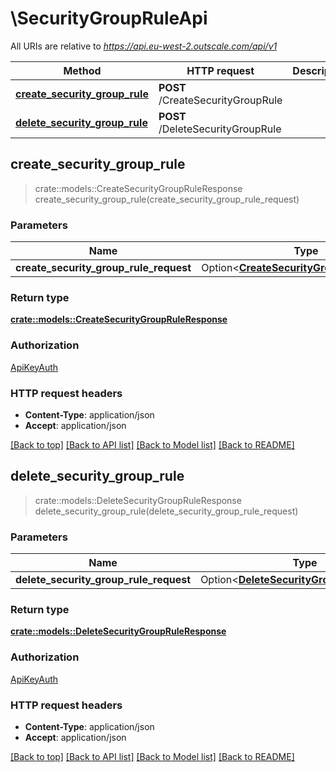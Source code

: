 # \SecurityGroupRuleApi

All URIs are relative to *https://api.eu-west-2.outscale.com/api/v1*

Method | HTTP request | Description
------------- | ------------- | -------------
[**create_security_group_rule**](SecurityGroupRuleApi.md#create_security_group_rule) | **POST** /CreateSecurityGroupRule | 
[**delete_security_group_rule**](SecurityGroupRuleApi.md#delete_security_group_rule) | **POST** /DeleteSecurityGroupRule | 



## create_security_group_rule

> crate::models::CreateSecurityGroupRuleResponse create_security_group_rule(create_security_group_rule_request)


### Parameters


Name | Type | Description  | Required | Notes
------------- | ------------- | ------------- | ------------- | -------------
**create_security_group_rule_request** | Option<[**CreateSecurityGroupRuleRequest**](CreateSecurityGroupRuleRequest.md)> |  |  |

### Return type

[**crate::models::CreateSecurityGroupRuleResponse**](CreateSecurityGroupRuleResponse.md)

### Authorization

[ApiKeyAuth](../README.md#ApiKeyAuth)

### HTTP request headers

- **Content-Type**: application/json
- **Accept**: application/json

[[Back to top]](#) [[Back to API list]](../README.md#documentation-for-api-endpoints) [[Back to Model list]](../README.md#documentation-for-models) [[Back to README]](../README.md)


## delete_security_group_rule

> crate::models::DeleteSecurityGroupRuleResponse delete_security_group_rule(delete_security_group_rule_request)


### Parameters


Name | Type | Description  | Required | Notes
------------- | ------------- | ------------- | ------------- | -------------
**delete_security_group_rule_request** | Option<[**DeleteSecurityGroupRuleRequest**](DeleteSecurityGroupRuleRequest.md)> |  |  |

### Return type

[**crate::models::DeleteSecurityGroupRuleResponse**](DeleteSecurityGroupRuleResponse.md)

### Authorization

[ApiKeyAuth](../README.md#ApiKeyAuth)

### HTTP request headers

- **Content-Type**: application/json
- **Accept**: application/json

[[Back to top]](#) [[Back to API list]](../README.md#documentation-for-api-endpoints) [[Back to Model list]](../README.md#documentation-for-models) [[Back to README]](../README.md)

